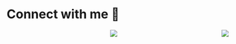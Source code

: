 # Connect with me :speech_balloon:

<p align="center">
<a href="https://stackoverflow.com/users/27155635/kaustubh-ratwadkar"><img src="https://github-readme-stackoverflow.vercel.app/?userID=8079868" /></a>
  <img align="right" src="https://github-readme-stats.vercel.app/api?username=numandev1">
</p>
